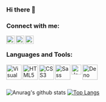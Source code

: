 ### Hi there 👋

<!--
**Mobin-Hossain/Mobin-Hossain** is a ✨ _special_ ✨ repository because its `README.md` (this file) appears on your GitHub profile.

Here are some ideas to get you started:

- 🔭 I’m currently working on ...
- 🌱 I’m currently learning ...
- 👯 I’m looking to collaborate on ...
- 🤔 I’m looking for help with ...
- 💬 Ask me about ...
- 📫 How to reach me: ...
- 😄 Pronouns: ...
- ⚡ Fun fact: ...
-->

<!--
<h1 align="center"> Hi I'm Md. Mainul Islam </h1>

<h2 align="center">  💻  Data Analyst | ⌨️ Data Science Enthusiast | ⌨️ Research Enthusiast </h2>
<!-- | ✨ Bangladesh  -->
 
<!-- - 🔭 I’m currently working on --- Tempus.Capital as Technical Team Lead(Web, Mobile, Blockchain, Web3, NFT).
- 💻 I'm a Full-stack Web Developer with ReactJS, React-Native, Node.js & Blockchain(Solidity,Pact).
- ❤️ I love to code, am interest to learn new things related to Software Engineering, Cloud computing, Blockchain.
- 🔌 My GOAL: work as a professional Software Engineer in a vibrant Tech company.
- 📚 Learning software engineering, self driven, hard working and friendly.😃
- 💬 Ask me about --- Anything
- 📫 How to reach me: --- mainulislamfaruqi@gmail.com
- 🌷 Enjoying coding lifestyle and learning new things related to frontend, backend, software engineering, Blockchain what keeps me alive and kicking.
 -->
### Connect with me:

<!-- [<img align="left" alt="codeSTACKr.com" width="22px" src="https://raw.githubusercontent.com/iconic/open-iconic/master/svg/globe.svg" />](https://mainul.netlify.app/) -->
[<img align="left" alt="LinkedIn" width="22px" src="https://cdn.jsdelivr.net/npm/simple-icons@v3/icons/linkedin.svg" />](https://www.linkedin.com/in/mobin-hossain-shohan/)
[<img align="left" alt="researchgate" width="22px" src="https://telegra.ph/file/a20eba6e731416eb4cffa.jpg" />](https://www.researchgate.net/profile/Mobin-Hossain-Shohan)

[<img align="left" alt="orcid" width="22px" src="https://upload.wikimedia.org/wikipedia/commons/thumb/1/14/ORCID_logo.svg/1200px-ORCID_logo.svg.png" />](https://orcid.org/my-orcid?orcid=0000-0002-8622-4093)


<br />

### Languages and Tools:

<img align="left" alt="Visual Studio Code" width="40px" src="https://encrypted-tbn0.gstatic.com/images?q=tbn:ANd9GcR8B3zOPJmPuy9WT984AxrX7xGnof5c0_BvkCCZLC26Fhng2MuIsuVZbPWQ_1lOR5zkFbE&usqp=CAU" />
<img align="left" alt="HTML5" width="40px" src="https://upload.wikimedia.org/wikipedia/commons/thumb/d/df/ArcGIS_logo.png/800px-ArcGIS_logo.png" />
<img align="left" alt="CSS3" width="40px" src="https://www.prismtc.co.uk/media/1736/minitab_600x400.jpg" />
<img align="left" alt="Sass" width="40px" src="https://softwarelist.oregonstate.edu/sites/softwarelist.oregonstate.edu/files/styles/software_image/public/software/spss.png?itok=WRGLy6VY" />
<img align="left" alt="JavaScript" width="26px" src="https://encrypted-tbn0.gstatic.com/images?q=tbn:ANd9GcTirHxQzoWPUFgJlbSq2gVRsXZjZ_cxygZL7OKlpKk5DI_rWHQf4gGOFh_BKjKax2wb7OY&usqp=CAU" />


<img align="left" alt="Deno" width="40px" src="https://upload.wikimedia.org/wikipedia/commons/thumb/f/fb/Adobe_Illustrator_CC_icon.svg/800px-Adobe_Illustrator_CC_icon.svg.png" />

<br/> <br/> <br/>

![Anurag's github stats](https://github-readme-stats.vercel.app/api?username=Mobin-Hossain&show_icons=true&theme=radical)
[![Top Langs](https://github-readme-stats.vercel.app/api/top-langs/?username=Mobin-Hossain&langs_count=14&hide=php,html,java,objective-c,shell,powershell,ruby,starlark&layout=compact&theme=radical)](https://github.com/anuraghazra/github-readme-stats)
<br/> <br/>
<!-- ![Profile views](https://gpvc.arturio.dev/Mobin-Hossain)   -->
